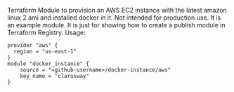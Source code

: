 Terraform Module to provision an AWS EC2 instance with the latest amazon linux 2 ami and installed docker in it.
Not intended for production use. It is an example module.
It is just for showing how to create a publish module in Terraform Registry.
Usage:
```hcl
provider "aws" {
  region = "us-east-1"
}
module "docker_instance" {
    source = "<github-username>/docker-instance/aws"
    key_name = "clarusway"
}
```
